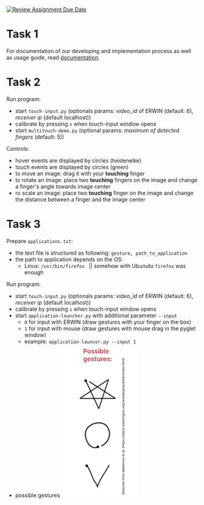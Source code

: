 [![Review Assignment Due Date](https://classroom.github.com/assets/deadline-readme-button-24ddc0f5d75046c5622901739e7c5dd533143b0c8e959d652212380cedb1ea36.svg)](https://classroom.github.com/a/u7dalmII)

# Task 1

For documentation of our developing and implementation process as well as usage guide, read [documentation](documentation.md).

# Task 2

Run program:

- start `touch-input.py` (optionals params: *video_id* of ERWIN (default: 6), *receiver ip* (default localhost))
- calibrate by pressing `s` when touch-input window opens
- start `multitouch-demo.py` (optional params: *maximum of detected fingers* (default: 5))

Controls:

- hover events are displayed by circles (heidenelke)
- touch events are displayed by circles (green)
- to move an image: drag it with your **touching** finger
- to rotate an image: place two **touching** fingers on the image and change a finger's angle towards image center
- ro scale an image: place two **touching** finger on the image and change the distance between a finger and the image center

# Task 3

Prepare `applications.txt`:

* the text file is structured as following: `gesture, path_to_application`
* the path to application depends on the OS:
  * Linux: `/usr/bin/firefox ` || somehow with Ubunutu `firefox` was enough

Run program:

- start `touch-input.py` (optionals params: *video_id* of ERWIN (default: 6), *receiver ip* (default localhost))
- calibrate by pressing `s` when touch-input window opens
- start `application-launcher.py` with additional parameter `--input `
  - `0` for input with ERWIN (draw gestures with your finger on the box)
  - `1` for input with mouse (draw gestures with mouse drag in the pyglet window)
  - example: `application-launcer.py --input 1`
- possible gestures
  ![gestures](./assets/gesture_help.jpg)
